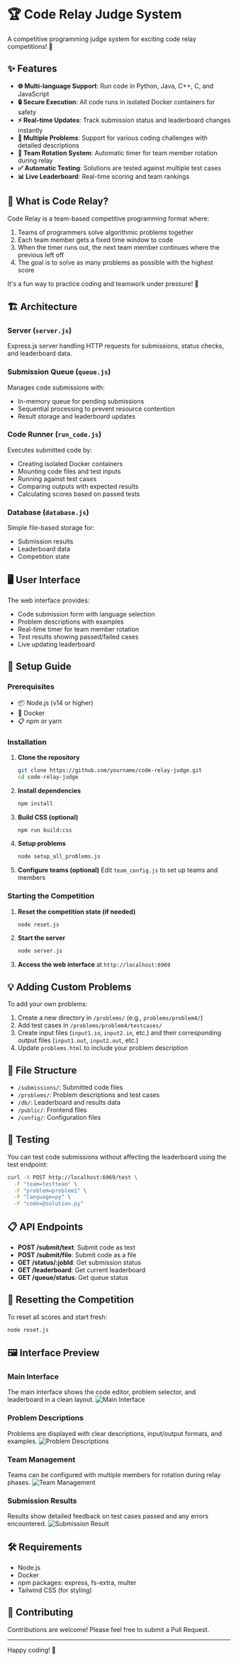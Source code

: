 # 🏆 Code Relay Judge System

A competitive programming judge system for exciting code relay competitions! 🚀

## ✨ Features

- **🌐 Multi-language Support**: Run code in Python, Java, C++, C, and JavaScript
- **🔒 Secure Execution**: All code runs in isolated Docker containers for safety
- **⚡ Real-time Updates**: Track submission status and leaderboard changes instantly
- **🧩 Multiple Problems**: Support for various coding challenges with detailed descriptions
- **🔄 Team Rotation System**: Automatic timer for team member rotation during relay
- **✅ Automatic Testing**: Solutions are tested against multiple test cases
- **📊 Live Leaderboard**: Real-time scoring and team rankings

## 🧠 What is Code Relay?

Code Relay is a team-based competitive programming format where:

1. Teams of programmers solve algorithmic problems together
2. Each team member gets a fixed time window to code
3. When the timer runs out, the next team member continues where the previous left off
4. The goal is to solve as many problems as possible with the highest score

It's a fun way to practice coding and teamwork under pressure! 💪

## 🏗️ Architecture

### Server (`server.js`)

Express.js server handling HTTP requests for submissions, status checks, and leaderboard data.

### Submission Queue (`queue.js`)

Manages code submissions with:
- In-memory queue for pending submissions
- Sequential processing to prevent resource contention
- Result storage and leaderboard updates

### Code Runner (`run_code.js`)

Executes submitted code by:
- Creating isolated Docker containers
- Mounting code files and test inputs
- Running against test cases
- Comparing outputs with expected results
- Calculating scores based on passed tests

### Database (`database.js`)

Simple file-based storage for:
- Submission results
- Leaderboard data
- Competition state

## 🖥️ User Interface

The web interface provides:
- Code submission form with language selection
- Problem descriptions with examples
- Real-time timer for team member rotation
- Test results showing passed/failed cases
- Live updating leaderboard

## 🚀 Setup Guide

### Prerequisites

- 📦 Node.js (v14 or higher)
- 🐳 Docker
- 📋 npm or yarn

### Installation

1. **Clone the repository**
   ```bash
   git clone https://github.com/yourname/code-relay-judge.git
   cd code-relay-judge
   ```

2. **Install dependencies**
   ```bash
   npm install
   ```

3. **Build CSS (optional)**
   ```bash
   npm run build:css
   ```

4. **Setup problems**
   ```bash
   node setup_all_problems.js
   ```

5. **Configure teams (optional)**
   Edit `team_config.js` to set up teams and members

### Starting the Competition

1. **Reset the competition state (if needed)**
   ```bash
   node reset.js
   ```

2. **Start the server**
   ```bash
   node server.js
   ```

3. **Access the web interface** at `http://localhost:6969`

## 💡 Adding Custom Problems

To add your own problems:

1. Create a new directory in `/problems/` (e.g., `problems/problem4/`)
2. Add test cases in `/problems/problem4/testcases/`
3. Create input files (`input1.in`, `input2.in`, etc.) and their corresponding output files (`input1.out`, `input2.out`, etc.)
4. Update `problems.html` to include your problem description

## 📁 File Structure

- `/submissions/`: Submitted code files
- `/problems/`: Problem descriptions and test cases
- `/db/`: Leaderboard and results data
- `/public/`: Frontend files
- `/config/`: Configuration files

## 🧪 Testing

You can test code submissions without affecting the leaderboard using the test endpoint:

```bash
curl -X POST http://localhost:6969/test \
  -F "team=testteam" \
  -F "problem=problem1" \
  -F "language=py" \
  -F "code=@solution.py"
```

## 📋 API Endpoints

- **POST /submit/text**: Submit code as text
- **POST /submit/file**: Submit code as a file
- **GET /status/:jobId**: Get submission status
- **GET /leaderboard**: Get current leaderboard
- **GET /queue/status**: Get queue status

## 🔄 Resetting the Competition

To reset all scores and start fresh:
```bash
node reset.js
```

## 🖼️ Interface Preview

### Main Interface
The main interface shows the code editor, problem selector, and leaderboard in a clean layout.
![Main Interface](screenshots/main_interface.png)

### Problem Descriptions 
Problems are displayed with clear descriptions, input/output formats, and examples.
![Problem Descriptions](screenshots/problems_page.png)

### Team Management
Teams can be configured with multiple members for rotation during relay phases.
![Team Management](screenshots/team_management.png)

### Submission Results
Results show detailed feedback on test cases passed and any errors encountered.
![Submission Result](screenshots/submission_results.png)

## 🛠️ Requirements

- Node.js
- Docker
- npm packages: express, fs-extra, multer
- Tailwind CSS (for styling)

## 🤝 Contributing

Contributions are welcome! Please feel free to submit a Pull Request.

---

Happy coding! 🎉